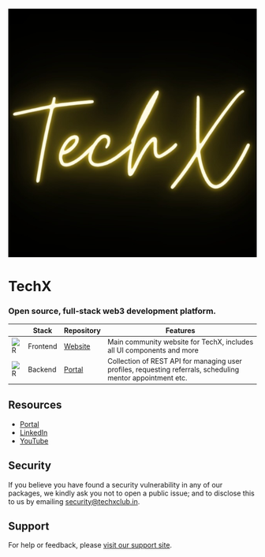 <!-- Banner Image -->

![TechX Header](techx.jpeg)

# TechX

### Open source, full-stack web3 development platform.

|                                            | Stack    | Repository                                            | Features                                                                                                    |
|--------------------------------------------|----------|-------------------------------------------------------|-------------------------------------------------------------------------------------------------------------|
| ![R](https://skillicons.dev/icons?i=react) | Frontend | [Website](https://github.com/techxclub/techx-website) | Main community website for TechX, includes all UI components and more                                       |
| ![R](https://skillicons.dev/icons?i=go)    | Backend  | [Portal](https://github.com/techxclub/portal)         | Collection of REST API for managing user profiles, requesting referrals, scheduling mentor appointment etc. |


## Resources

- [Portal](https://techxclub.in)
- [LinkedIn](https://www.linkedin.com/company/techxcommunity)
- [YouTube](https://www.youtube.com/@TheTechXClub)



## Security

If you believe you have found a security vulnerability in any of our packages, we kindly ask you not to open a public issue; and to disclose this to us by emailing security@techxclub.in.

## Support

For help or feedback, please [visit our support site](https://techxclub.in/support).
